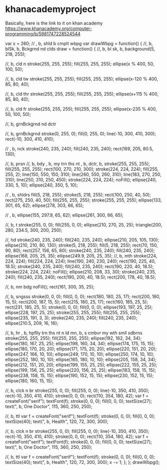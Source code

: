 # khanacademyproject
Basically, here is the link to it on khan academy https://www.khanacademy.org/computer-programming/b/5981747228524544

var x = 260;
// , b, shld b cmplt wbpg
var drawWbpg = function() {
//, b, blSk, b, Bckgrnd nd clds
draw = function() {
//, b, bl sk, b, 
background(5, 218, 255);

//, b, cld n
stroke(255, 255, 255);
fill(255, 255, 255);
ellipse(x % 400, 50, 100, 50);

//, b, cld tw
stroke(255, 255, 255);
fill(255, 255, 255);
ellipse(x-120 % 400, 85, 80, 40);

//, b, cld thr
stroke(255, 255, 255);
fill(255, 255, 255);
ellipse(x+115 % 400, 85, 80, 40);

//, b, cld fr
stroke(255, 255, 255);
fill(255, 255, 255);
ellipse(x-235 % 400, 50, 100, 50);

//, b, grnBckgrnd nd dctr

//, b, grnBckgrnd
stroke(0, 255, 0);
fill(0, 255, 0);
line(-10, 300, 410, 300);
rect(-10, 300, 410, 410);

// , b, nck
stroke(240, 235, 240);
fill(240, 235, 240);
rect(169, 205, 80.5, 130);

//, b, prsn
//, b, bdy , b, my trn ths nt , b, dctr, b, 
stroke(255, 255, 255);
fill(255, 255, 255);
rect(100, 270, 210, 300);
stroke(224, 224, 224);
fill(255, 255, 2);
line(150, 550, 150, 310);
line(260, 550, 260, 310);
line(183, 270, 250, 310);
line(250, 310, 250, 450);
stroke(224, 224, 224);
noFill();
ellipse(240, 330, 5, 10);
ellipse(240, 350, 5, 10);

// , b, shldrs
fill(5, 218, 255);
stroke(5, 218, 255);
rect(100, 250, 40, 50);
rect(275, 250, 40, 50);
fill(255, 255, 255);
stroke(255, 255, 255);
ellipse(133, 301, 65, 62);
ellipse(278, 303, 66, 65);

// , b, 
ellipse(155, 297.9, 65, 62);
ellipse(261, 300, 66, 65);

//, b, t
stroke(255, 0, 0);
fill(255, 0, 0);
ellipse(210, 270, 25, 25);
triangle(200, 280, 234.5, 300, 200, 250);

//, hd 
stroke(240, 235, 240);
fill(240, 235, 240);
ellipse(210, 205, 105, 130); 
ellipse(210, 210, 80, 130); 
stroke(5, 218, 255);
fill(5, 218, 255);
rect(70, 150, 90, 80);
rect(257, 156, 65, 80);
stroke(240, 235, 240);
fill(240, 235, 240);
ellipse(168, 205, 25, 35);
ellipse(249.9, 205, 25, 35);
//, b, mth
stroke(224, 224, 224);
fill(224, 224, 224);
line(190, 240, 230, 240);
rect(190, 225, 40, 18.5);
stroke(240, 235, 240);
fill(240, 235, 240);
rect(190, 220, 40, 18.5);
stroke(224, 224, 224);
noFill();
ellipse(210, 208, 33, 30);
stroke(240, 235, 240);
fill(240, 235, 240);
rect(190, 200, 40, 18.5);
rect(200, 178, 40, 18.5);

//, b, nm bdg
noFill();
rect(161, 300, 35, 25);

//, b, sngsss
stroke(0, 0, 0);
fill(0, 0, 0);
rect(180, 180, 25, 17);
rect(200, 180, 15, 5);
rect(200, 187, 15, 5);
rect(215, 180, 25, 17);
rect(160, 185, 25, 5);
rect(231, 185, 25, 5);
stroke(0, 0, 0);
fill(0, 0, 0);
ellipse(193, 197, 25, 25);
ellipse(228, 197, 25, 25);
stroke(255, 255, 255);
fill(255, 255, 255);
ellipse(235, 191, 3, 3);
stroke(240, 235, 240);
fill(240, 235, 240);
ellipse(210.5, 209, 16, 16); 

//, b, hr , b, hpflly trn ths nt n ld mn, b, s cmbvr my wth smll sdbrns
stroke(255, 255, 255);
fill(255, 255, 255);
ellipse(192, 162, 34, 34);
ellipse(180, 167, 25, 25);
ellipse(198, 160, 34, 34);
ellipse(174, 175, 15, 15);
ellipse(180, 170, 20, 20);
ellipse(171, 175, 20, 20);
ellipse(220, 151, 20, 20);
ellipse(247, 166, 10, 10);
ellipse(249, 170, 10, 10);
ellipse(250, 174, 10, 10);
ellipse(252, 180, 10, 10);
ellipse(165, 180, 10, 10);
ellipse(205, 158, 34, 34);
ellipse(212, 151, 20, 20);
ellipse(199, 155, 25, 25);
ellipse(222, 155, 25, 25);
ellipse(199, 156, 25, 25);
ellipse(220, 156, 25, 25);
ellipse(183, 158, 15, 15);
ellipse(238, 158, 15, 15);
ellipse(190, 152, 15, 15);
ellipse(230, 152, 15, 15);
ellipse(180, 160, 15, 15);

//, b, clck n br
stroke(255, 0, 0);
fill(255, 0, 0);
line(-10, 350, 410, 350);
rect(-10, 350, 410, 410);
stroke(0, 0, 0);
rect(110, 354, 180, 42);
var f = createFont("serif");
textFont(f);
stroke(0, 0, 0);
fill(0, 0, 0);
textSize(27);
text(", b, One Doctor", 115, 360, 250, 250);

//, b, ttl
var f = createFont("serif");
textFont(f);
stroke(0, 0, 0);
fill(0, 0, 0);
textSize(40);
text(", b, Health", 120, 72, 300, 300);

//, b, clck n br
stroke(255, 0, 0);
fill(255, 0, 0);
line(-10, 350, 410, 350);
rect(-10, 350, 410, 410);
stroke(0, 0, 0);
rect(110, 354, 180, 42);
var f = createFont("serif");
textFont(f);
stroke(0, 0, 0);
fill(0, 0, 0);
textSize(27);
text(", b, One Doctor", 115, 360, 250, 250);

//, b, ttl
var f = createFont("serif");
textFont(f);
stroke(0, 0, 0);
fill(0, 0, 0);
textSize(40);
text(", b, Health", 120, 72, 300, 300);
x -= 1;
};
};
drawWbpg();
